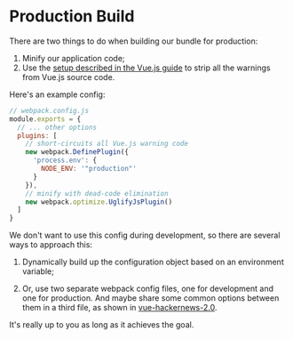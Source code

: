 # Production Build

There are two things to do when building our bundle for production:

1. Minify our application code;
2. Use the [setup described in the Vue.js guide](https://vuejs.org/guide/deployment.html) to strip all the warnings from Vue.js source code.

Here's an example config:

``` js
// webpack.config.js
module.exports = {
  // ... other options
  plugins: [
    // short-circuits all Vue.js warning code
    new webpack.DefinePlugin({
      'process.env': {
        NODE_ENV: '"production"'
      }
    }),
    // minify with dead-code elimination
    new webpack.optimize.UglifyJsPlugin()
  ]
}
```

We don't want to use this config during development, so there are several ways to approach this:

1. Dynamically build up the configuration object based on an environment variable;

2. Or, use two separate webpack config files, one for development and one for production. And maybe share some common options between them in a third file, as shown in [vue-hackernews-2.0](https://github.com/vuejs/vue-hackernews-2.0).

It's really up to you as long as it achieves the goal.
